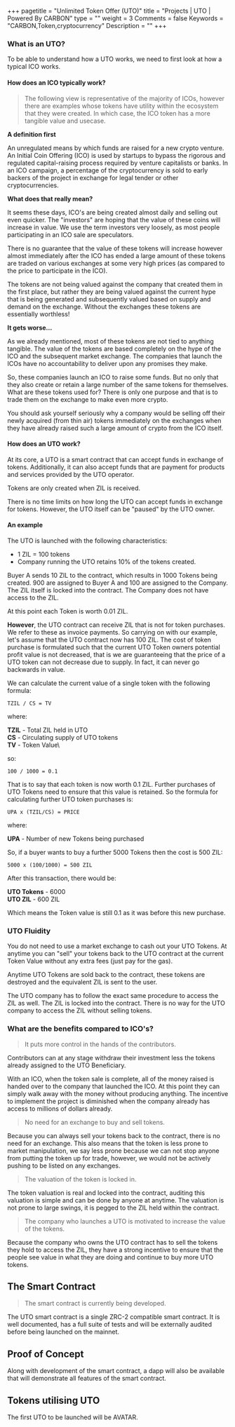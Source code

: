 +++
pagetitle = "Unlimited Token Offer (UTO)"
title = "Projects | UTO | Powered By CARBON"
type = ""
weight = 3
Comments = false
Keywords = "CARBON,Token,cryptocurrency"
Description = ""
+++

### What is an UTO?
To be able to understand how a UTO works, we need to first look at how a typical ICO works.

#### How does an ICO typically work?

> The following view is representative of the majority of ICOs, however there are examples whose tokens have utility within the ecosystem that they were created. In which case, the ICO token has a more tangible value and usecase.

**A definition first**

An unregulated means by which funds are raised for a new crypto venture. An Initial Coin Offering (ICO) is used by startups to bypass the rigorous and regulated capital-raising process required by venture capitalists or banks. In an ICO campaign, a percentage of the cryptocurrency is sold to early backers of the project in exchange for legal tender or other cryptocurrencies.

**What does that really mean?**

It seems these days, ICO's are being created almost daily and selling out even quicker. The "investors" are hoping that the value of these coins will increase in value. We use the term investors very loosely, as most people participating in an ICO sale are speculators.

There is no guarantee that the value of these tokens will increase however almost immediately after the ICO has ended a large amount of these tokens are traded on various exchanges at some very high prices (as compared to the price to participate in the ICO).

The tokens are not being valued against the company that created them in the first place, but rather they are being valued against the current hype that is being generated and subsequently valued based on supply and demand on the exchange. Without the exchanges these tokens are essentially worthless!

**It gets worse&hellip;**

As we already mentioned, most of these tokens are not tied to anything tangible. The value of the tokens are based completely on the hype of the ICO and the subsequent market exchange. The companies that launch the ICOs have no accountability to deliver upon any promises they make.

So, these companies launch an ICO to raise some funds. But no only that they also create or retain a large number of the same tokens for themselves. What are these tokens used for? There is only one purpose and that is to trade them on the exchange to make even more crypto.

You should ask yourself seriously why a company would be selling off their newly acquired (from thin air) tokens immediately on the exchanges when they have already raised such a large amount of crypto from the ICO itself.

#### How does an UTO work?

At its core, a UTO is a smart contract that can accept funds in exchange of tokens. Additionally, it can also accept funds that are payment for products and services provided by the UTO operator.

Tokens are only created when ZIL is received.

There is no time limits on how long the UTO can accept funds in exchange for tokens. However, the UTO itself can be "paused" by the UTO owner.

#### An example
The UTO is launched with the following characteristics:

* 1 ZIL = 100 tokens
* Company running the UTO retains 10% of the tokens created.

Buyer A sends 10 ZIL to the contract, which results in 1000 Tokens being created. 900 are assigned to Buyer A and 100 are assigned to the Company. The ZIL itself is locked into the contract. The Company does not have access to the ZIL.

At this point each Token is worth 0.01 ZIL.

**However**, the UTO contract can receive ZIL that is not for token purchases. We refer to these as invoice payments. So carrying on with our example, let's assume that the UTO contract now has 100 ZIL. The cost of token purchase is formulated such that the current UTO Token owners potential profit value is not decreased, that is we are guaranteeing that the price of a UTO token can not decrease due to supply. In fact, it can never go backwards in value.

We can calculate the current value of a single token with the following formula:

`TZIL / CS = TV`

where:

**TZIL** - Total ZIL held in UTO\
**CS** - Circulating supply of UTO tokens\
**TV** - Token Value\

so:

`100 / 1000 = 0.1`

That is to say that each token is now worth 0.1 ZIL. Further purchases of UTO Tokens need to ensure that this value is retained. So the formula for calculating further UTO token purchases is:

`UPA x (TZIL/CS) = PRICE`

where:

**UPA** - Number of new Tokens being purchased

So, if a buyer wants to buy a further 5000 Tokens then the cost is 500 ZIL:

`5000 x (100/1000) = 500 ZIL`

After this transaction, there would be:

**UTO Tokens** - 6000\
**UTO ZIL** - 600 ZIL

Which means the Token value is still 0.1 as it was before this new purchase.

### UTO Fluidity
You do not need to use a market exchange to cash out your UTO Tokens. At anytime you can "sell" your tokens back to the UTO contract at the current Token Value without any extra fees (just pay for the gas).

Anytime UTO Tokens are sold back to the contract, these tokens are destroyed and the equivalent ZIL is sent to the user.

The UTO company has to follow the exact same procedure to access the ZIL as well. The ZIL is locked into the contract. There is no way for the UTO company to access the ZIL without selling tokens.

### What are the benefits compared to ICO's?
> It puts more control in the hands of the contributors.

Contributors can at any stage withdraw their investment less the tokens already assigned to the UTO Beneficiary.

With an ICO, when the token sale is complete, all of the money raised is handed over to the company that launched the ICO. At this point they can simply walk away with the money without producing anything. The incentive to implement the project is diminished when the company already has access to millions of dollars already.

> No need for an exchange to buy and sell tokens.

Because you can always sell your tokens back to the contract, there is no need for an exchange. This also means that the token is less prone to market manipulation, we say less prone because we can not stop anyone from putting the token up for trade, however, we would not be actively pushing to be listed on any exchanges.

> The valuation of the token is locked in.

The token valuation is real and locked into the contract, auditing this valuation is simple and can be done by anyone at anytime. The valuation is not prone to large swings, it is pegged to the ZIL held within the contract.

> The company who launches a UTO is motivated to increase the value of the tokens.

Because the company who owns the UTO contract has to sell the tokens they hold to access the ZIL, they have a strong incentive to ensure that the people see value in what they are doing and continue to buy more UTO tokens.


## The Smart Contract <a name="smart-contract"></a>
> The smart contract is currently being developed.

The UTO smart contract is a single ZRC-2 compatible smart contract. It is well documented, has a full suite of tests and will be externally audited before being launched on the mainnet.


## Proof of Concept <a name="poc"></a>

Along with development of the smart contract, a dapp will also be available that will demonstrate all features of the smart contract.

## Tokens utilising UTO <a name="tokens-utilising-uto"></a>

The first UTO to be launched will be AVATAR.
